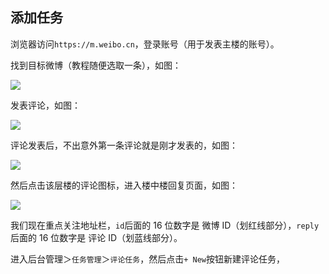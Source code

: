 ## 添加任务

浏览器访问`https://m.weibo.cn`，登录账号（用于发表主楼的账号）。

找到目标微博（教程随便选取一条），如图：

![](https://p.pstatp.com/origin/fec80003136332eacb97)

发表评论，如图：

![](https://p.pstatp.com/origin/138260000c00ab45d1594)

评论发表后，不出意外第一条评论就是刚才发表的，如图：

![](https://p.pstatp.com/origin/137540001a475fa3e2eaa)

然后点击该层楼的评论图标，进入楼中楼回复页面，如图：

![](https://p.pstatp.com/origin/1384400011c2b3e4abf8c)

我们现在重点关注地址栏，`id`后面的 16 位数字是 微博 ID（划红线部分），`reply`后面的 16 位数字是 评论 ID（划蓝线部分）。

进入后台管理＞`任务管理`＞`评论任务`，然后点击`+ New`按钮新建评论任务，